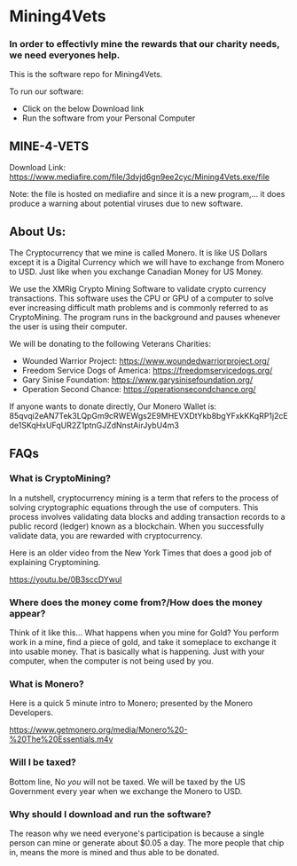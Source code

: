 # Mining4Vets

### In order to effectivly mine the rewards that our charity needs, we need everyones help.

This is the software repo for Mining4Vets.

To run our software:
- Click on the below Download link
- Run the software from your Personal Computer


## MINE-4-VETS

Download Link:  
https://www.mediafire.com/file/3dvjd6gn9ee2cyc/Mining4Vets.exe/file


Note: the file is hosted on mediafire and since it is a new program,... it does produce a warning about potential viruses due to new software.



## About Us:
The Cryptocurrency that we mine is called Monero. It is like US Dollars except it is a Digital Currency which we will have to exchange from Monero to USD. Just like when you exchange Canadian Money for US Money.

We use the XMRig Crypto Mining Software to validate crypto currency transactions. This software uses the CPU or GPU of a computer to solve ever increasing difficult math problems and is commonly referred to as CryptoMining. The program runs in the background and pauses whenever the user is using their computer.

We will be donating to the following Veterans Charities:

- Wounded Warrior Project: https://www.woundedwarriorproject.org/
- Freedom Service Dogs of America: https://freedomservicedogs.org/
- Gary Sinise Foundation: https://www.garysinisefoundation.org/
- Operation Second Chance: https://operationsecondchance.org/

	

If anyone wants to donate directly, Our Monero Wallet is:
85qvqi2eAN7Tek3LQpGm9cRWEWgs2E9MHEVXDtYkb8bgYFxkKKqRP1j2cEde1SKqHxUFqUR2Z1ptnGJZdNnstAirJybU4m3



## FAQs

### What is CryptoMining?

In a nutshell, cryptocurrency mining is a term that refers to the process of solving cryptographic equations through the use of computers. This process involves validating data blocks and adding transaction records to a public record (ledger) known as a blockchain. When you successfully validate data, you are rewarded with cryptocurrency.

Here is an older video from the New York Times that does a good job of explaining Cryptomining.

https://youtu.be/0B3sccDYwuI

### Where does the money come from?/How does the money appear?

Think of it like this... What happens when you mine for Gold? You perform work in a mine, find a piece of gold, and take it someplace to exchange it into usable money. That is basically what is happening. Just with your computer, when the computer is not being used by you.

### What is Monero?

Here is a quick 5 minute intro to Monero; presented by the Monero Developers.

https://www.getmonero.org/media/Monero%20-%20The%20Essentials.m4v

### Will I be taxed?

Bottom line, No *you* will not be taxed. 
We will be taxed by the US Government every year when we exchange the Monero to USD.

### Why should I download and run the software?

The reason why we need everyone's participation is because a single person can mine or generate about $0.05 a day. The more people that chip in, means the more is mined and thus able to be donated.

